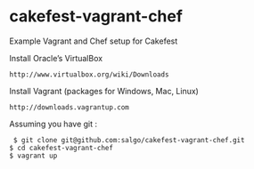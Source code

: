 cakefest-vagrant-chef
=====================

Example Vagrant and Chef setup for Cakefest 

Install Oracle’s VirtualBox 

    http://www.virtualbox.org/wiki/Downloads

Install Vagrant (packages for Windows, Mac, Linux) 

    http://downloads.vagrantup.com

Assuming you have git :

     $ git clone git@github.com:salgo/cakefest-vagrant-chef.git 
    $ cd cakefest-vagrant-chef
    $ vagrant up
